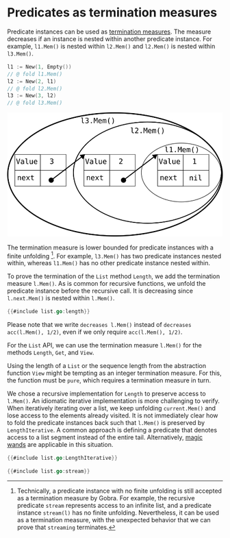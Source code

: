 # Predicates as termination measures

Predicate instances can be used as [termination measures](../01/termination.md).
The measure decreases if an instance is nested within another predicate instance.
For example, `l1.Mem()` is nested within `l2.Mem()` and `l2.Mem()` is nested within `l3.Mem()`.
``` go verifies
l1 := New(1, Empty())
// @ fold l1.Mem()
l2 := New(2, l1)
// @ fold l2.Mem()
l3 := New(3, l2)
// @ fold l3.Mem()
```

![](../assets/nested-predicates.svg)

The termination measure is lower bounded for predicate instances with a finite unfolding [^1].
For example, `l3.Mem()` has two predicate instances nested within, whereas `l1.Mem()` has no other predicate instance nested within.


To prove the termination of the `List` method `Length`, we add the termination measure `l.Mem()`.
As is common for recursive functions, we unfold the predicate instance before the recursive call.
It is decreasing since `l.next.Mem()` is nested within `l.Mem()`.
``` go verifies
{{#include list.go:length}}
```
Please note that we write `decreases l.Mem()` instead of `decreases acc(l.Mem(), 1/2)`, even if we only require `acc(l.Mem(), 1/2)`.
<!-- Logic error: got unexpected type assertion -->

For the `List` API, we can use the termination measure `l.Mem()` for the methods `Length`, `Get`, and `View`.

Using the length of a `List` or the sequence length from the abstraction function `View` might be tempting as an integer termination measure.
For this, the function must be `pure`, which requires a termination measure in turn.

We chose a recursive implementation for `Length` to preserve access to `l.Mem()`.
An idiomatic iterative implementation is more challenging to verify.
When iteratively iterating over a list, we keep unfolding `current.Mem()` and lose access to the elements already visited.
It is not immediately clear how to fold the predicate instances back such that `l.Mem()` is preserved by `LengthIterative`.
A common approach is defining a predicate that denotes access to a list segment instead of the entire tail.
Alternatively, [magic wands](../magic-wands.md) are applicable in this situation.
``` go
{{#include list.go:LengthIterative}}
```



<!-- [viper tutorial](https://viper.ethz.ch/tutorial/#termination-measures-and-decreases-clauses) -->
<!-- PredicateInstance -->
<!-- (predicate_instance.vpr) 	p1 <_ p2 <==> nested(p1, p2) -->

<!--
- iterative length / or getting last element
  - seen how to write a (recursive) function to get the length of a linked list
  - this function preserved access to the linked list
  - if we write an iterative version
  - traversing the list we must unfold access
  - it is not clear how we could fold it back to return back the full permission to the list
  - this can be achieved by using _magic wands_ , an advanced topic (link)
  - Example: iterative length without ensures Mem ... -->


[^1]: Technically, a predicate instance with no finite unfolding is still accepted as a termination measure by Gobra.
For example, the recursive predicate `stream` represents access to an infinite list, and a predicate instance `stream(l)` has no finite unfolding.
Nevertheless, it can be used as a termination measure, with the unexpected behavior that we can prove that `streaming` terminates.
<!-- One cannot obtain `stream(l)` without already holding such a predicate instance. -->
<!-- Such an instance cannot be obtained in practice and the function `streaming` with precondition `stream(l)` not called. -->
``` go
{{#include list.go:stream}}
```
